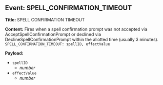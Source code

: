 ## Event: SPELL_CONFIRMATION_TIMEOUT

**Title:** SPELL CONFIRMATION TIMEOUT

**Content:**
Fires when a spell confirmation prompt was not accepted via AcceptSpellConfirmationPrompt or declined via DeclineSpellConfirmationPrompt within the allotted time (usually 3 minutes).
`SPELL_CONFIRMATION_TIMEOUT: spellID, effectValue`

**Payload:**
- `spellID`
  - *number*
- `effectValue`
  - *number*
